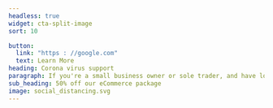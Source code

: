 ```yaml
---
headless: true
widget: cta-split-image
sort: 10

button:
  link: "https : //google.com"
  text: Learn More
heading: Corona virus support
paragraph: If you're a small business owner or sole trader, and have lost your main sales channel (shopfront, stall etc) {< param businessName >} want to help you.  We'll take our already great value eCommerce solution and reduce the cost by a further 50%.
sub_heading: 50% off our eCommerce package
image: social_distancing.svg
---
```

